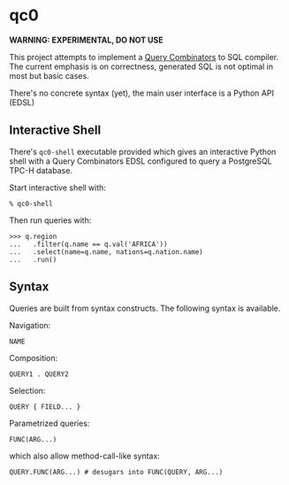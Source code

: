 qc0
===

**WARNING: EXPERIMENTAL, DO NOT USE**

This project attempts to implement a [Query Combinators][qc] to SQL compiler.
The current emphasis is on correctness, generated SQL is not optimal in most but
basic cases.

There's no concrete syntax (yet), the main user interface is a Python API (EDSL)

Interactive Shell
-----------------

There's `qc0-shell` executable provided which gives an interactive Python shell
with a Query Combinators EDSL configured to query a PostgreSQL TPC-H database.

Start interactive shell with:

    % qc0-shell

Then run queries with:

    >>> q.region
    ...   .filter(q.name == q.val('AFRICA'))
    ...   .select(name=q.name, nations=q.nation.name)
    ...   .run()

Syntax
------

Queries are built from syntax constructs. The following syntax is available.

Navigation:

    NAME

Composition:

    QUERY1 . QUERY2

Selection:

    QUERY { FIELD... }

Parametrized queries:

    FUNC(ARG...)

which also allow method-call-like syntax:

    QUERY.FUNC(ARG...) # desugars into FUNC(QUERY, ARG...)

[qc]: https://querycombinators.org/
